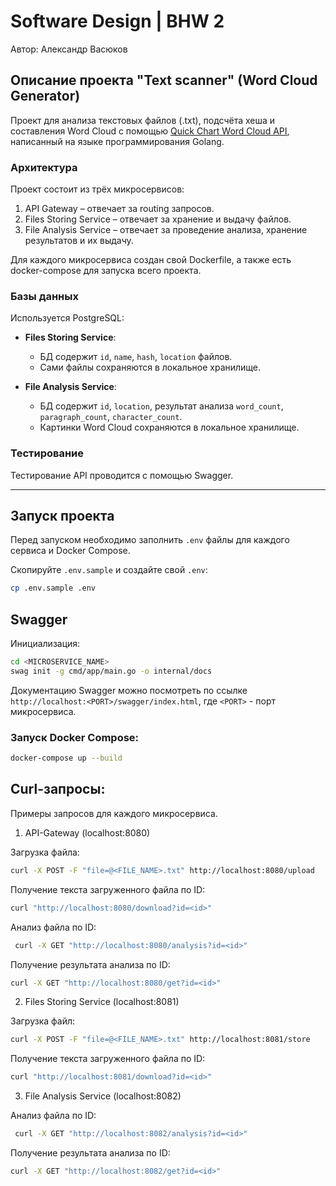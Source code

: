 # Software Design | BHW 2

Автор: Александр Васюков

## Описание проекта "Text scanner" (Word Cloud Generator)

Проект для анализа текстовых файлов (.txt), подсчёта хеша и составления Word Cloud с помощью [Quick Chart Word Cloud API](https://quickchart.io/wordcloud), написанный на языке программирования Golang.

### Архитектура

Проект состоит из трёх микросервисов:

1. API Gateway – отвечает за routing запросов.
2. Files Storing Service – отвечает за хранение и выдачу файлов.
3. File Analysis Service – отвечает за проведение анализа, хранение результатов и их выдачу.

Для каждого микросервиса создан свой Dockerfile, а также есть docker-compose для запуска всего проекта.

### Базы данных

Используется PostgreSQL:

- **Files Storing Service**:
    - БД содержит `id`, `name`, `hash`, `location` файлов.
    - Сами файлы сохраняются в локальное хранилище.

- **File Analysis Service**:
    - БД содержит `id`, `location`, результат анализа `word_count`, `paragraph_count`, `character_count`.
    - Картинки Word Cloud сохраняются в локальное хранилище.

### Тестирование

Тестирование API проводится с помощью Swagger.

---

## Запуск проекта

Перед запуском необходимо заполнить `.env` файлы для каждого сервиса и Docker Compose.

Скопируйте `.env.sample` и создайте свой `.env`:

```bash
cp .env.sample .env
```

## Swagger

Инициализация:
```bash
cd <MICROSERVICE_NAME>
swag init -g cmd/app/main.go -o internal/docs
```

Документацию Swagger можно посмотреть по ссылке `http://localhost:<PORT>/swagger/index.html`, где `<PORT>` - порт микросервиса.

### Запуск Docker Compose:
```bash
docker-compose up --build
```

## Curl-запросы:

Примеры запросов для каждого микросервиса.

1. API-Gateway (localhost:8080)

Загрузка файла:
```bash
curl -X POST -F "file=@<FILE_NAME>.txt" http://localhost:8080/upload
```

Получение текста загруженного файла по ID:
```bash
curl "http://localhost:8080/download?id=<id>"
```

Анализ файла по ID:
```bash
 curl -X GET "http://localhost:8080/analysis?id=<id>"
```

Получение результата анализа по ID:
```bash
curl -X GET "http://localhost:8080/get?id=<id>"
```

2. Files Storing Service (localhost:8081)

Загрузка файл:
```bash
curl -X POST -F "file=@<FILE_NAME>.txt" http://localhost:8081/store
```

Получение текста загруженного файла по ID:
```bash
curl "http://localhost:8081/download?id=<id>"
```

3. File Analysis Service (localhost:8082)

Анализ файла по ID:
```bash
 curl -X GET "http://localhost:8082/analysis?id=<id>"
```

Получение результата анализа по ID:
```bash
curl -X GET "http://localhost:8082/get?id=<id>"
```